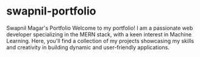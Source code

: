 # swapnil-portfolio
Swapnil Magar's Portfolio  Welcome to my portfolio! I am a passionate web developer specializing in the MERN stack, with a keen interest in Machine Learning. Here, you'll find a collection of my projects showcasing my skills and creativity in building dynamic and user-friendly applications. 
